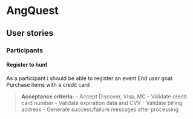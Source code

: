 # AngQuest

## User stories

### Participants
#### Register to hunt
As a participant i should be able to register an event
End user goal: Purchase items with a credit card

>   **Acceptance criteria:**
    - Accept Discover, Visa, MC
    - Validate credit card number
    - Validate expiration data and CVV
    - Validate billing address
    - Generate success/failure messages after processing